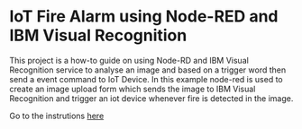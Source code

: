
# IoT Fire Alarm using Node-RED and IBM Visual Recognition 

This project is a how-to guide on using Node-RD and IBM Visual Recognition service to analyse an image and based on a trigger word then send a event command to IoT Device. In this example node-red is used to create an image upload form which sends the image to IBM Visual Recognition and trigger an iot device whenever fire is detected in the image.

Go to the instrutions [here](docs/index.md)
